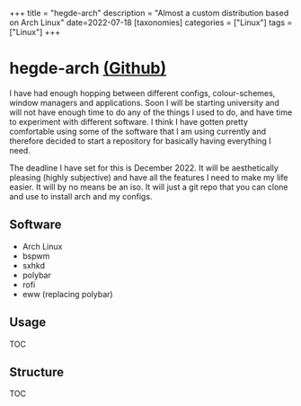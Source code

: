 +++
title = "hegde-arch"
description = "Almost a custom distribution based on Arch Linux"
date=2022-07-18
[taxonomies]
categories = ["Linux"] 
tags = ["Linux"]
+++

# hegde-arch [(Github)](https://github.com/hegde-atri/hegde-arch)

I have had enough hopping between different configs, colour-schemes, window managers and applications. Soon I will be starting university and will not have
enough time to do any of the things I used to do, and have time to experiment with different software. I think I have gotten pretty comfortable
using some of the software that I am using currently and therefore decided to start a repository for basically having everything I need.

The deadline I have set for this is December 2022. It will be aesthetically pleasing (highly subjective) and have all the features I need to make my life easier.
It will by no means be an iso. It will just a git repo that you can clone and use to install arch and my configs.

## Software

- Arch Linux
- bspwm
- sxhkd
- polybar
- rofi
- eww (replacing polybar)

## Usage

TOC

## Structure

TOC
